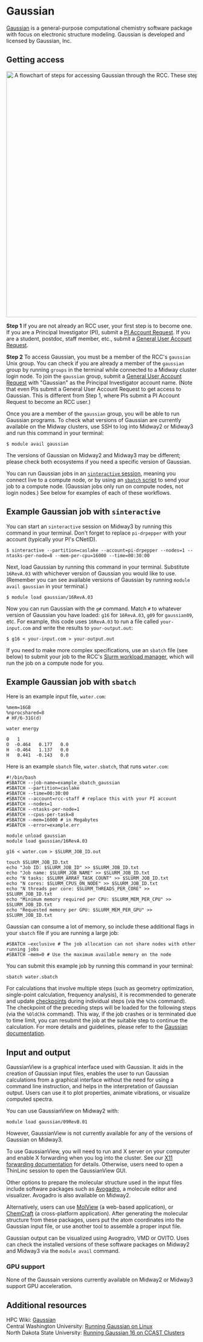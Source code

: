 # Gaussian

<a href='https://gaussian.com/gaussian16/' target='_blank'>Gaussian</a> is a general-purpose computational chemistry software package with focus on electronic structure modeling. Gaussian is developed and licensed by Gaussian, Inc.

## Getting access

<p align='center'>
<img src='../img/software/gaussian-access.png'
width='650'
alt='A flowchart of steps for accessing Gaussian through the RCC. These steps are detailed below.'
longdesc='TXT'/>
</p>

**Step 1** If you are not already an RCC user, your first step is to become one. If you are a Principal Investigator (PI), submit a <a href='https://rcc.uchicago.edu/accounts-allocations/pi-account-request' target='_blank'>PI Account Request</a>. If you are a student, postdoc, staff member, etc., submit a <a href='https://rcc.uchicago.edu/accounts-allocations/general-user-account-request' target='_blank'>General User Account Request</a>.

**Step 2** To access Gaussian, you must be a member of the RCC's `gaussian` Unix group. You can check if you are already a member of the `gaussian` group by running `groups` in the terminal while connected to a Midway cluster login node. To join the `gaussian` group, submit a <a href='https://rcc.uchicago.edu/accounts-allocations/general-user-account-request' target='_blank'>General User Account Request</a> with "Gaussian" as the Principal Investigator account name. (Note that even PIs submit a General User Account Request to get access to Gaussian. This is different from Step 1, where PIs submit a PI Account Request to become an RCC user.)

Once you are a member of the `gaussian` group, you will be able to run Gaussian programs. To check what versions of Gaussian are currently available on the Midway clusters, use SSH to log into Midway2 or Midway3 and run this command in your terminal:

```
$ module avail gaussian
```

The versions of Gaussian on Midway2 and Midway3 may be different; please check both ecosystems if you need a specific version of Gaussian.

You can run Gaussian jobs in an [`sinteractive` session](../../slurm/sinteractive.md), meaning you connect live to a compute node, or by using an [`sbatch` script](../../slurm/sbatch.md) to send your job to a compute node. (Gaussian jobs only run on compute nodes, not login nodes.) See below for examples of each of these workflows.

## Example Gaussian job with `sinteractive`
You can start an `sinteractive` session on Midway3 by running this command in your terminal. Don't forget to replace `pi-drpepper` with your account (typically your PI's CNetID).

```
$ sinteractive --partition=caslake --account=pi-drpepper --nodes=1 --ntasks-per-node=8 --mem-per-cpu=16000 --time=00:30:00
```

Next, load Gaussian by running this command in your terminal. Substitute `16RevA.03` with whichever version of Gaussian you would like to use. (Remember you can see available versions of Gaussian by running `module avail gaussian` in your terminal.)

```
$ module load gaussian/16RevA.03
```

Now you can run Gaussian with the `g#` command. Match `#` to whatever version of Gaussian you have loaded: `g16` for `16RevA.03`, `g09` for `gaussian09`, etc. For example, this code uses `16RevA.03` to run a file called `your-input.com` and write the results to `your-output.out`:

```
$ g16 < your-input.com > your-output.out
```

If you need to make more complex specifications, use an `sbatch` file (see below) to submit your job to the RCC's [Slurm workload manager](../../slurm/main.md), which will run the job on a compute node for you.

## Example Gaussian job with `sbatch`

Here is an example input file, `water.com`:

```
%mem=16GB
%nprocshared=8
# HF/6-31G(d)

water energy

0   1
O  -0.464   0.177   0.0
H  -0.464   1.137   0.0
H   0.441  -0.143   0.0
```

Here is an example `sbatch` file, `water.sbatch`, that runs `water.com`:

```
#!/bin/bash
#SBATCH --job-name=example_sbatch_gaussian
#SBATCH --partition=caslake
#SBATCH --time=00:30:00
#SBATCH --account=rcc-staff # replace this with your PI account 
#SBATCH --nodes=1
#SBATCH --ntasks-per-node=1
#SBATCH --cpus-per-task=8
#SBATCH --mem=16000 # in Megabytes
#SBATCH --error=example.err 

module unload gaussian
module load gaussian/16RevA.03

g16 < water.com > $SLURM_JOB_ID.out

touch $SLURM_JOB_ID.txt 
echo "Job ID: $SLURM_JOB_ID" >> $SLURM_JOB_ID.txt 
echo "Job name: $SLURM_JOB_NAME" >> $SLURM_JOB_ID.txt
echo "N tasks: $SLURM_ARRAY_TASK_COUNT" >> $SLURM_JOB_ID.txt
echo "N cores: $SLURM_CPUS_ON_NODE" >> $SLURM_JOB_ID.txt
echo "N threads per core: $SLURM_THREADS_PER_CORE" >> $SLURM_JOB_ID.txt
echo "Minimum memory required per CPU: $SLURM_MEM_PER_CPU" >> $SLURM_JOB_ID.txt
echo "Requested memory per GPU: $SLURM_MEM_PER_GPU" >> $SLURM_JOB_ID.txt
```

Gaussian can consume a lot of memory, so include these additional flags in your `sbatch` file if you are running a large job:

```
#SBATCH –exclusive # The job allocation can not share nodes with other running jobs 
#SBATCH –mem=0 # Use the maximum available memory on the node
```

You can submit this example job by running this command in your terminal:

```
sbatch water.sbatch
```

For calculations that involve multiple steps (such as geometry optimization, single-point calculation, frequency analysis), it is recommended to generate and update <a href='https://gaussian.com/man/' target='_blank'>checkpoints</a> during individual steps (via the `%Chk` command). The checkpoint of the preceding steps will be loaded for the following steps (via the `%OldChk` command). This way, if the job crashes or is terminated due to time limit, you can resubmit the job at the suitable step to continue the calculation. For more details and guidelines, please refer to the <a href='https://gaussian.com/man/' target='_blank'>Gaussian documentation</a>.

## Input and output

GaussianView is a graphical interface used with Gaussian. It aids in the creation of Gaussian input files, enables the user to run Gaussian calculations from a graphical interface without the need for using a command line instruction, and helps in the interpretation of Gaussian output. Users can use it to plot properties, animate vibrations, or visualize computed spectra.

You can use GaussianView on Midway2 with:

```
module load gaussian/09RevB.01
```

However, GaussianView is not currently available for any of the versions of Gaussian on Midway3.

To use GaussianView, you will need to run and X server on your computer and enable X forwarding when you log into the cluster. See our [X11 forwarding documentation](../../ssh/advance.md#X11-forwarding) for details. Otherwise, users need to open a ThinLinc session to open the GaussianView GUI.

Other options to prepare the molecular structure used in the input files include software packages such as <a href='https://avogadro.cc/' target='_blank'>Avogadro</a>, a molecule editor and visualizer. Avogadro is also available on Midway2.

Alternatively, users can use <a href='https://molview.org/' target='_blank'>MolView</a> (a web-based application), or <a href='https://www.chemcraftprog.com/' target='_blank'>ChemCraft</a> (a cross-platform application). After generating the molecular structure from these packages, users put the atom coordinates into  the Gaussian input file, or use another tool to assemble a proper input file.

Gaussian output can be visualized using Avogradro, VMD or OVITO. Uses can check the installed versions of these software packages on Midway2 and Midway3 via the `module avail` command.


### GPU support
None of the Gaussain versions currently available on Midway2 or Midway3 support GPU acceleration.

## Additional resources
HPC Wiki: <a href='https://hpc-wiki.info/hpc/Gaussian'>Gaussian</a>  
Central Washington University: <a href='https://kb.ndsu.edu/135576' target='_blank'>Running Gaussian on Linux</a>  
North Dakota State University: <a href='https://www.youtube.com/watch?v=Zh4tbqVCHWg'>Running Gaussian 16 on CCAST Clusters</a>   












